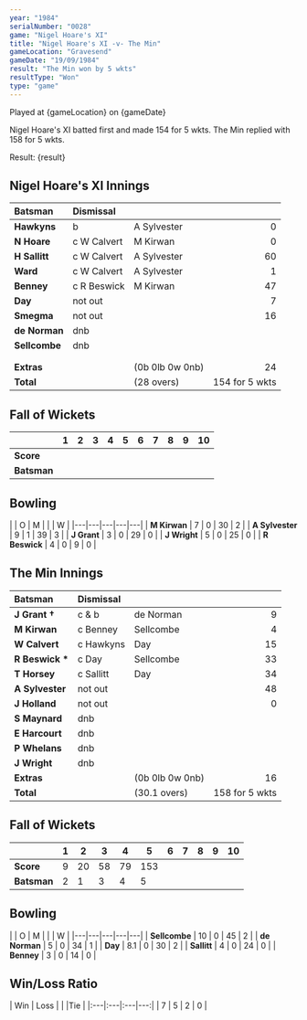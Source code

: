 ```yaml
---
year: "1984"
serialNumber: "0028"
game: "Nigel Hoare's XI"
title: "Nigel Hoare's XI -v- The Min"
gameLocation: "Gravesend"
gameDate: "19/09/1984"
result: "The Min won by 5 wkts"
resultType: "Won"
type: "game"
---
```


Played at {gameLocation} on {gameDate} 

Nigel Hoare's XI batted first and made 154 for 5 wkts. The Min replied with 158 for 5 wkts.

Result: {result}

## Nigel Hoare's XI Innings

| Batsman | Dismissal |  |  |
|:---|:---|---|---:|
| **Hawkyns** | b | A Sylvester | 0 | 
| **N Hoare** | c W Calvert | M Kirwan | 0 | 
| **H Sallitt** | c W Calvert | A Sylvester | 60 | 
| **Ward** | c W Calvert | A Sylvester | 1 | 
| **Benney** |  c R Beswick | M Kirwan | 47 | 
| **Day** | not out |  | 7 | 
| **Smegma** | not out |  | 16 | 
| **de Norman** | dnb |  |  | 
| **Sellcombe** | dnb |  |  | 
|  |  |  |  |
|  |  |  |  |
| **Extras** | | (0b 0lb 0w 0nb) | 24 | 
| **Total** | | (28 overs) | 154 for 5 wkts | 

## Fall of Wickets

| | 1 | 2 | 3 | 4 | 5 | 6 | 7 | 8 | 9 | 10 |
|---|---|---|---|---|---|---|---|---|---|---|
| **Score** |  |  |  |  |  |  |  |  |  |  | 
| **Batsman** |  |  |  |  |  |  |  |  |  |  |  

## Bowling

| | O | M |  |  | W |
|---|---|---|---|---|
| **M Kirwan** | 7 | 0 | 30 | 2 | 
| **A Sylvester** | 9 | 1 | 39 | 3 | 
| **J Grant** | 3 | 0 | 29 | 0 | 
| **J Wright** | 5 | 0 | 25 | 0 | 
| **R Beswick** | 4 | 0 | 9 | 0 | 

## The Min Innings

| Batsman | Dismissal |  |  |
|:---|:---|---|---:|
| **J Grant &#8224;** | c & b | de Norman | 9 |
| **M Kirwan** | c Benney | Sellcombe | 4 | 
| **W Calvert** | c Hawkyns | Day | 15 |
| **R Beswick &#42;** | c Day | Sellcombe | 33 | 
| **T Horsey** | c Sallitt | Day | 34 | 
| **A Sylvester** | not out |  | 48 |
| **J Holland** | not out |  | 0 |
| **S Maynard** | dnb |  |  |
| **E Harcourt** | dnb |  |  | 
| **P Whelans** | dnb |  |  |
| **J Wright** | dnb |  |  |
| **Extras** | | (0b 0lb 0w 0nb) | 16 | 
| **Total** | | (30.1 overs) | 158 for 5 wkts | 

## Fall of Wickets

| | 1 | 2 | 3 | 4 | 5 | 6 | 7 | 8 | 9 | 10 |
|---|---|---|---|---|---|---|---|---|---|---|
| **Score** | 9 | 20 | 58 | 79 | 153 |  |  |  |  |  | 
| **Batsman** | 2 | 1 | 3 | 4 | 5 |  |   |  |  |  | 


## Bowling

| | O | M |  |  | W |
|---|---|---|---|---|
| **Sellcombe** | 10 | 0 | 45 | 2 | 
| **de Norman** | 5 | 0 | 34 | 1 | 
| **Day** | 8.1 | 0 | 30 | 2 | 
| **Sallitt** | 4 | 0 | 24 | 0 | 
| **Benney** | 3 | 0 | 14 | 0 | 

## Win/Loss Ratio

| Win | Loss |  |  |Tie |
|:---|:---|:---|---:|
| 7 | 5 | 2 | 0 |